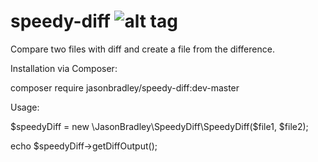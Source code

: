 speedy-diff ![alt tag](https://travis-ci.org/jasonbradley/speedy-diff.svg?branch=master)
===========

Compare two files with diff and create a file from the difference.

Installation via Composer:

composer require jasonbradley/speedy-diff:dev-master

Usage:

$speedyDiff = new \JasonBradley\SpeedyDiff\SpeedyDiff($file1, $file2);

echo $speedyDiff->getDiffOutput();
